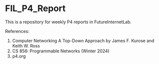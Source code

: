 # FIL_P4_Report
This is a repository for weekly P4 reports in FutureInternetLab.

References:
1. Computer Networking A Top-Down Approach by James F. Kurose and Keith W. Ross
2. CS 856: Programmable Networks (Winter 2024)
3. p4.org
